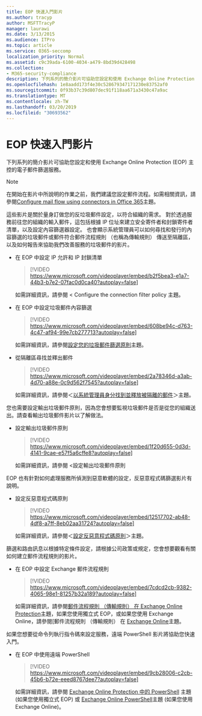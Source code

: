 ```yaml
---
title: EOP 快速入門影片
ms.author: tracyp
author: MSFTTracyP
manager: laurawi
ms.date: 3/13/2015
ms.audience: ITPro
ms.topic: article
ms.service: O365-seccomp
localization_priority: Normal
ms.assetid: c9c39ada-6100-4034-a479-8bd39d428498
ms.collection:
- M365-security-compliance
description: 下列系列的簡介影片可協助您設定和使用 Exchange Online Protection (EOP) 主控的電子郵件篩選服務。
ms.openlocfilehash: 1e8aadd173f4e30c528679347171230e83752af0
ms.sourcegitcommit: 0f93b37c39d807dec91f118aa671a3430c47a9ac
ms.translationtype: MT
ms.contentlocale: zh-TW
ms.lasthandoff: 03/20/2019
ms.locfileid: "30693562"
---
```

# <a name="videos-for-getting-started-with-eop"></a>EOP 快速入門影片

下列系列的簡介影片可協助您設定和使用 Exchange Online Protection (EOP) 主控的電子郵件篩選服務。
  
> [!NOTE]
> 在開始在影片中所說明的作業之前，我們建議您設定郵件流程。如需相關資訊，請參閱[Configure mail flow using connectors in Office 365](http://technet.microsoft.com/library/854b5a50-4462-4836-a092-37e208d29624.aspx)主題。 
  
這些影片是關於量身訂做您的反垃圾郵件設定，以符合組織的需求。 對於透過服務前往您的組織的輸入郵件，這包括根據 IP 位址來建立安全寄件者和封鎖寄件者清單，以及設定內容篩選器設定。 也會顯示系統管理員可以如何尋找和發行的內容篩選的垃圾郵件或郵件符合郵件流程規則 （也稱為傳輸規則） 傳送至隔離區，以及如何報告來協助我們改善服務的垃圾郵件的影片。
  
- 在 EOP 中設定 IP 允許和 IP 封鎖清單
    > [!VIDEO https://www.microsoft.com/videoplayer/embed/b2f5bea3-e1a7-44b3-b7e2-07fac0d0ca40?autoplay=false]
  
    如需詳細資訊，請參閱 < <b0>Configure the connection filter policy </b0>主題。 
    
- 在 EOP 中設定垃圾郵件內容篩選
    > [!VIDEO https://www.microsoft.com/videoplayer/embed/608be94c-d763-4c47-af94-99e7cb277713?autoplay=false]
  
    如需詳細資訊，請參閱[設定您的垃圾郵件篩選原則](../configure-your-spam-filter-policies.md)主題。 
    
- 從隔離區尋找並釋出郵件
    > [!VIDEO https://www.microsoft.com/videoplayer/embed/2a78346d-a3ab-4d70-a88e-0c9d562f7545?autoplay=false]
  
    如需詳細資訊，請參閱＜[以系統管理員身分找到並釋放被隔離的郵件](../find-and-release-quarantined-messages-as-an-administrator.md)＞主題。 
    
您也需要設定輸出垃圾郵件原則，因為您會想要監視垃圾郵件是否是從您的組織送出。請查看輸出垃圾郵件影片以了解做法。
  
- 設定輸出垃圾郵件原則
    > [!VIDEO https://www.microsoft.com/videoplayer/embed/1f20d655-0d3d-4141-9cae-e57f5a6cffe8?autoplay=false]
  
    如需詳細資訊，請參閱 <<c0>設定輸出垃圾郵件原則
    
EOP 也有針對如何處理服務所偵測到惡意軟體的設定，反惡意程式碼篩選影片有說明。
  
- 設定反惡意程式碼原則
    > [!VIDEO https://www.microsoft.com/videoplayer/embed/12517702-ab48-4df8-a7ff-8eb02aa31724?autoplay=false]
  
    如需詳細資訊，請參閱＜[設定反惡意程式碼原則](../configure-anti-malware-policies.md)＞主題。 
    
篩選和路由訊息以根據特定條件設定，請根據公司政策或規定，您會想要觀看有關如何建立郵件流程規則的影片。
  
- 在 EOP 中設定 Exchange 郵件流程規則
    > [!VIDEO https://www.microsoft.com/videoplayer/embed/7cdcd2cb-9382-4065-98e1-81257b32a189?autoplay=false]
  
    如需詳細資訊，請參閱[郵件流程規則 （傳輸規則） 在 Exchange Online Protection](mail-flow-rules-transport-rules-0.md)主題，如果您使用獨立式 EOP，或如果您使用 Exchange Online，請參閱[郵件流程規則 （傳輸規則） 在 [Exchange Online](http://technet.microsoft.com/library/743bd525-0ca2-426d-b76c-b4a052bc8886.aspx)主題。
    
如果您想要從命令列執行指令碼來設定服務，遠端 PowerShell 影片將協助您快速入門。
  
- 在 EOP 中使用遠端 PowerShell
    > [!VIDEO https://www.microsoft.com/videoplayer/embed/9cb28006-c2cb-45b6-b72e-eeed8767dee7?autoplay=false]
  
    如需詳細資訊，請參閱 [Exchange Online Protection 中的 PowerShell](http://technet.microsoft.com/library/f7918a88-774a-405e-945b-bc2f5ee9f748.aspx) 主題 (如果您使用獨立式 EOP) 或 [Exchange Online PowerShell](http://technet.microsoft.com/library/1cb603b0-2961-4afe-b879-b048fe0f64a2.aspx)主題 (如果您使用 Exchange Online)。 
    

